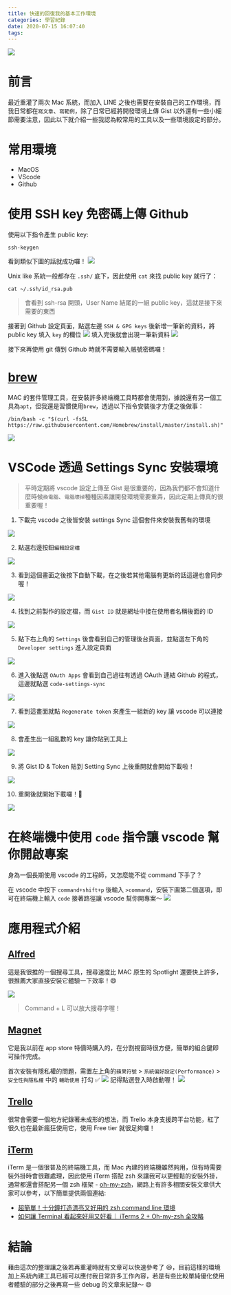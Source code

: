 ```yaml
---
title: 快速的回復我的基本工作環境
categories: 學習紀錄
date: 2020-07-15 16:07:40
tags:
---
```



![](https://i.imgur.com/0QAGPDc.png)

# 前言

最近重灌了兩次 Mac 系統，而加入 LINE 之後也需要在安裝自己的工作環境，而我日常都在`寫文章`、`寫範例`，除了日常已經將開發環境上傳 Gist 以外還有一些小細節需要注意，因此以下就介紹一些我認為較常用的工具以及一些環境設定的部分。

<!-- more -->

# 常用環境

- MacOS
- VScode
- Github

# 使用 SSH key 免密碼上傳 Github

使用以下指令產生 public key:

```
ssh-keygen
```

看到類似下圖的話就成功囉！
![](https://i.imgur.com/s4CvKGJ.png)

Unix like 系統一般都存在 `.ssh/` 底下，因此使用 `cat` 來找 public key 就行了：

```
cat ~/.ssh/id_rsa.pub
```

> 會看到 ssh-rsa 開頭，User Name 結尾的一組 public key，這就是接下來需要的東西

接著到 Github 設定頁面，點選左邊 `SSH & GPG keys` 後新增一筆新的資料，將 public key 填入 `key` 的欄位
![](https://i.imgur.com/ZUtmZAu.png)
填入完後就會出現一筆新資料
![](https://i.imgur.com/fSa7oGs.png)

接下來再使用 git 傳到 Github 時就不需要輸入帳號密碼囉！

# [brew](https://brew.sh/index_zh-tw)

MAC 的套件管理工具，在安裝許多終端機工具時都會使用到，據說還有另一個工具為`apt`，但我還是習慣使用`brew`，透過以下指令安裝後才方便之後做事：

```
/bin/bash -c "$(curl -fsSL https://raw.githubusercontent.com/Homebrew/install/master/install.sh)"
```

![](https://i.imgur.com/wzVzX6Z.png)

# VSCode 透過 Settings Sync 安裝環境

> 平時定期將 vscode 設定上傳至 Gist 是很重要的，因為我們都不會知道什麼時候`換電腦`、`電腦壞掉`種種因素讓開發環境需要重弄，因此定期上傳真的很重要喔！

1. 下載完 vscode 之後皆安裝 settings Sync 這個套件來安裝我舊有的環境

![](https://i.imgur.com/vMx5qW9.png)

2. 點選右邊按鈕`編輯設定檔`

![](https://i.imgur.com/molC1r7.png)

3. 看到這個畫面之後按下自動下載，在之後若其他電腦有更新的話這邊也會同步喔！

![](https://i.imgur.com/GywrjFi.png)

4. 找到之前製作的設定檔，而 `Gist ID` 就是網址中接在使用者名稱後面的 ID

![](https://i.imgur.com/qfjEiAq.png)

5. 點下右上角的 `Settings` 後會看到自己的管理後台頁面，並點選左下角的 `Developer settings` 進入設定頁面

![](https://i.imgur.com/SDMjle7.jpg)

6. 進入後點選 `OAuth Apps` 會看到自己過往有透過 OAuth 連結 Github 的程式，這邊就點選 `code-settings-sync`

![](https://i.imgur.com/OHaXXFD.png)

7. 看到這畫面就點 `Regenerate token` 來產生一組新的 key 讓 vscode 可以連接

![](https://i.imgur.com/IRX4oGO.png)

8. 會產生出一組亂數的 key 讓你貼到工具上

![](https://i.imgur.com/Ajqr3CR.png)

9. 將 Gist ID & Token 貼到 Setting Sync 上後重開就會開始下載啦！

![](https://i.imgur.com/WrO65G3.png)

10. 重開後就開始下載囉！🎉

![](https://i.imgur.com/S9CsJbT.png)

# 在終端機中使用 `code` 指令讓 vscode 幫你開啟專案

身為一個長期使用 vscode 的工程師，又怎麼能不從 command 下手了？

在 vscode 中按下 `command+shift+p` 後輸入 `>command`，安裝下圖第二個選項，即可在終端機上輸入 `code` 接著路徑讓 vscode 幫你開專案～
![](https://i.imgur.com/fUwJ5Ao.png)

# 應用程式介紹

## [Alfred](https://www.alfredapp.com/)

這是我很推的一個搜尋工具，搜尋速度比 MAC 原生的 Spotlight 還要快上許多，很推薦大家直接安裝它體驗一下效率！😄

![](https://i.imgur.com/DUXB0pU.jpg)

> Command + L 可以放大搜尋字喔！

## [Magnet](https://apps.apple.com/tw/app/magnet/id441258766?mt=12)

它是我以前在 app store 特價時購入的，在分割視窗時很方便，簡單的組合鍵即可操作完成。

首次安裝有隱私權的問題，需置左上角的`蘋果符號` > `系統偏好設定(Performance)` > `安全性與隱私權` 中的 `輔助使用` 打勾 ✅
![](https://i.imgur.com/vwWjijK.png)
記得點選登入時啟動喔！
![](https://i.imgur.com/VD2Rbd6.png)

## [Trello](https://trello.com/zh-Hant)

很常會需要一個地方紀錄著未成形的想法，而 Trello 本身支援跨平台功能，紅了很久也在最新瘋狂使用它，使用 Free tier 就很足夠囉！

## [iTerm](https://www.iterm2.com/)

iTerm 是一個很普及的終端機工具，而 Mac 內建的終端機雖然夠用，但有時需要裝外掛時會很難處理，因此使用 iTerm 搭配 zsh 來讓我可以更輕鬆的安裝外掛，通常都還會搭配另一個 zsh 框架 - [oh-my-zsh](https://ohmyz.sh/)，網路上有許多相關安裝文章供大家可以參考，以下簡單提供兩個連結:

- [超簡單！十分鐘打造漂亮又好用的 zsh command line 環境](https://medium.com/statementdog-engineering/prettify-your-zsh-command-line-prompt-3ca2acc967f)
- [如何讓 Terminal 看起來好用又好看｜ iTerms 2 + Oh-my-zsh 全攻略](https://medium.com/%E6%95%B8%E6%93%9A%E4%B8%8D%E6%AD%A2-not-only-data/macos-%E7%9A%84-terminal-%E5%A4%A7%E6%94%B9%E9%80%A0-iterms-oh-my-zsh-%E5%85%A8%E6%94%BB%E7%95%A5-77d5aae87b10)

# 結論

藉由這次的整理讓之後若再重灌時就有文章可以快速參考了 😆，目前這樣的環境加上系統內建工具已經可以應付我日常許多工作內容，若是有些比較單純優化使用者體驗的部分之後再寫一些 debug 的文章來紀錄～ 😄
